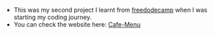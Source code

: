 * This was my second project I learnt from [freedodecamp](freecodecamp.org) when I was starting my coding journey.
 * You can check the website here: [Cafe-Menu](https://rachael-gatwiri.github.io/Cafe-Menu)